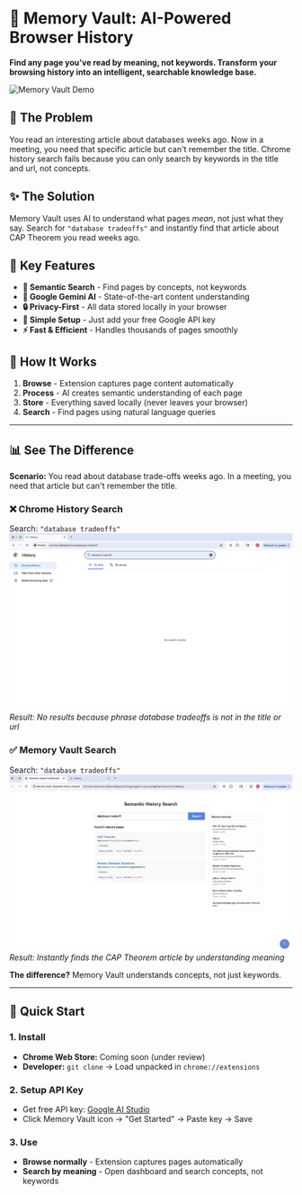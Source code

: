 # 🧠 Memory Vault: AI-Powered Browser History

**Find any page you've read by meaning, not keywords. Transform your browsing history into an intelligent, searchable knowledge base.**

![Memory Vault Demo](images/memory-vault-success.png)

## 🎯 The Problem

You read an interesting article about databases weeks ago. Now in a meeting, you need that specific article but can't remember the title. Chrome history search fails because you can only search by keywords in the title and url, not concepts.

## ✨ The Solution  

Memory Vault uses AI to understand what pages *mean*, not just what they say. Search for `"database tradeoffs"` and instantly find that article about CAP Theorem you read weeks ago.

## 🚀 Key Features

- **🧠 Semantic Search** - Find pages by concepts, not keywords  
- **🤖 Google Gemini AI** - State-of-the-art content understanding
- **🔒 Privacy-First** - All data stored locally in your browser
- **📱 Simple Setup** - Just add your free Google API key
- **⚡ Fast & Efficient** - Handles thousands of pages smoothly

## 🔄 How It Works

1. **Browse** - Extension captures page content automatically
2. **Process** - AI creates semantic understanding of each page  
3. **Store** - Everything saved locally (never leaves your browser)
4. **Search** - Find pages using natural language queries

---

## 📊 See The Difference

**Scenario:** You read about database trade-offs weeks ago. In a meeting, you need that article but can't remember the title.

### ❌ Chrome History Search
Search: `"database tradeoffs"`  
![Chrome History Search Failure](images/chromehistory.jpg)
*Result: No results because phrase database tradeoffs is not in the title or url*

### ✅ Memory Vault Search  
Search: `"database tradeoffs"`  
![Memory Vault Search Success](images/memoryvault.jpg)
*Result: Instantly finds the CAP Theorem article by understanding meaning*

**The difference?** Memory Vault understands concepts, not just keywords.

---

## 🚀 Quick Start

### 1. Install
- **Chrome Web Store:** Coming soon (under review)
- **Developer:** `git clone` → Load unpacked in `chrome://extensions`

### 2. Setup API Key  
- Get free API key: [Google AI Studio](https://aistudio.google.com/app/apikey)
- Click Memory Vault icon → "Get Started" → Paste key → Save

### 3. Use
- **Browse normally** - Extension captures pages automatically
- **Search by meaning** - Open dashboard and search concepts, not keywords
